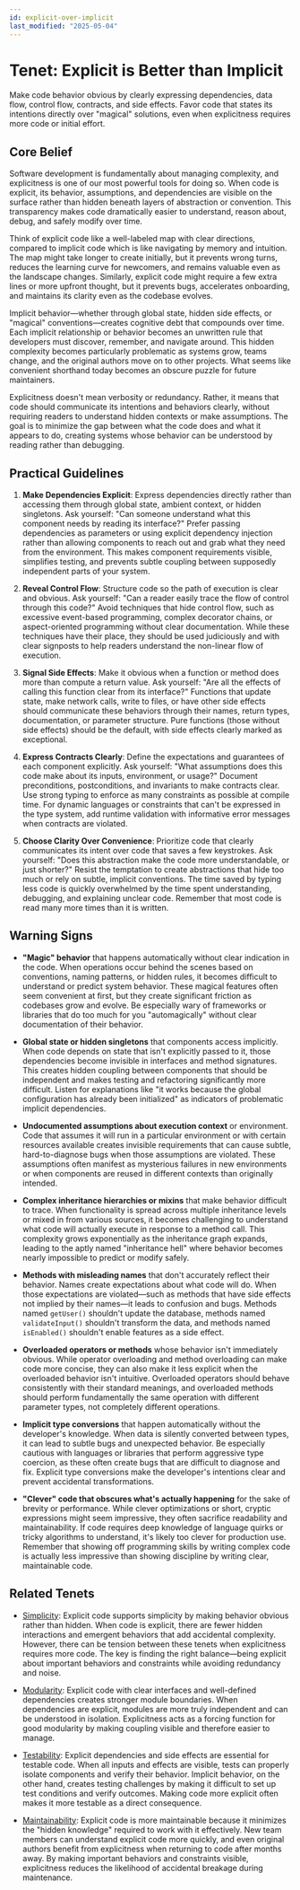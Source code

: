```yaml
---
id: explicit-over-implicit
last_modified: "2025-05-04"
---
```


# Tenet: Explicit is Better than Implicit

Make code behavior obvious by clearly expressing dependencies, data flow, control flow, contracts, and side effects. Favor code that states its intentions directly over "magical" solutions, even when explicitness requires more code or initial effort.

## Core Belief

Software development is fundamentally about managing complexity, and explicitness is one of our most powerful tools for doing so. When code is explicit, its behavior, assumptions, and dependencies are visible on the surface rather than hidden beneath layers of abstraction or convention. This transparency makes code dramatically easier to understand, reason about, debug, and safely modify over time.

Think of explicit code like a well-labeled map with clear directions, compared to implicit code which is like navigating by memory and intuition. The map might take longer to create initially, but it prevents wrong turns, reduces the learning curve for newcomers, and remains valuable even as the landscape changes. Similarly, explicit code might require a few extra lines or more upfront thought, but it prevents bugs, accelerates onboarding, and maintains its clarity even as the codebase evolves.

Implicit behavior—whether through global state, hidden side effects, or "magical" conventions—creates cognitive debt that compounds over time. Each implicit relationship or behavior becomes an unwritten rule that developers must discover, remember, and navigate around. This hidden complexity becomes particularly problematic as systems grow, teams change, and the original authors move on to other projects. What seems like convenient shorthand today becomes an obscure puzzle for future maintainers.

Explicitness doesn't mean verbosity or redundancy. Rather, it means that code should communicate its intentions and behaviors clearly, without requiring readers to understand hidden contexts or make assumptions. The goal is to minimize the gap between what the code does and what it appears to do, creating systems whose behavior can be understood by reading rather than debugging.

## Practical Guidelines

1. **Make Dependencies Explicit**: Express dependencies directly rather than accessing them through global state, ambient context, or hidden singletons. Ask yourself: "Can someone understand what this component needs by reading its interface?" Prefer passing dependencies as parameters or using explicit dependency injection rather than allowing components to reach out and grab what they need from the environment. This makes component requirements visible, simplifies testing, and prevents subtle coupling between supposedly independent parts of your system.

2. **Reveal Control Flow**: Structure code so the path of execution is clear and obvious. Ask yourself: "Can a reader easily trace the flow of control through this code?" Avoid techniques that hide control flow, such as excessive event-based programming, complex decorator chains, or aspect-oriented programming without clear documentation. While these techniques have their place, they should be used judiciously and with clear signposts to help readers understand the non-linear flow of execution.

3. **Signal Side Effects**: Make it obvious when a function or method does more than compute a return value. Ask yourself: "Are all the effects of calling this function clear from its interface?" Functions that update state, make network calls, write to files, or have other side effects should communicate these behaviors through their names, return types, documentation, or parameter structure. Pure functions (those without side effects) should be the default, with side effects clearly marked as exceptional.

4. **Express Contracts Clearly**: Define the expectations and guarantees of each component explicitly. Ask yourself: "What assumptions does this code make about its inputs, environment, or usage?" Document preconditions, postconditions, and invariants to make contracts clear. Use strong typing to enforce as many constraints as possible at compile time. For dynamic languages or constraints that can't be expressed in the type system, add runtime validation with informative error messages when contracts are violated.

5. **Choose Clarity Over Convenience**: Prioritize code that clearly communicates its intent over code that saves a few keystrokes. Ask yourself: "Does this abstraction make the code more understandable, or just shorter?" Resist the temptation to create abstractions that hide too much or rely on subtle, implicit conventions. The time saved by typing less code is quickly overwhelmed by the time spent understanding, debugging, and explaining unclear code. Remember that most code is read many more times than it is written.

## Warning Signs

- **"Magic" behavior** that happens automatically without clear indication in the code. When operations occur behind the scenes based on conventions, naming patterns, or hidden rules, it becomes difficult to understand or predict system behavior. These magical features often seem convenient at first, but they create significant friction as codebases grow and evolve. Be especially wary of frameworks or libraries that do too much for you "automagically" without clear documentation of their behavior.

- **Global state or hidden singletons** that components access implicitly. When code depends on state that isn't explicitly passed to it, those dependencies become invisible in interfaces and method signatures. This creates hidden coupling between components that should be independent and makes testing and refactoring significantly more difficult. Listen for explanations like "it works because the global configuration has already been initialized" as indicators of problematic implicit dependencies.

- **Undocumented assumptions about execution context** or environment. Code that assumes it will run in a particular environment or with certain resources available creates invisible requirements that can cause subtle, hard-to-diagnose bugs when those assumptions are violated. These assumptions often manifest as mysterious failures in new environments or when components are reused in different contexts than originally intended.

- **Complex inheritance hierarchies or mixins** that make behavior difficult to trace. When functionality is spread across multiple inheritance levels or mixed in from various sources, it becomes challenging to understand what code will actually execute in response to a method call. This complexity grows exponentially as the inheritance graph expands, leading to the aptly named "inheritance hell" where behavior becomes nearly impossible to predict or modify safely.

- **Methods with misleading names** that don't accurately reflect their behavior. Names create expectations about what code will do. When those expectations are violated—such as methods that have side effects not implied by their names—it leads to confusion and bugs. Methods named `getUser()` shouldn't update the database, methods named `validateInput()` shouldn't transform the data, and methods named `isEnabled()` shouldn't enable features as a side effect.

- **Overloaded operators or methods** whose behavior isn't immediately obvious. While operator overloading and method overloading can make code more concise, they can also make it less explicit when the overloaded behavior isn't intuitive. Overloaded operators should behave consistently with their standard meanings, and overloaded methods should perform fundamentally the same operation with different parameter types, not completely different operations.

- **Implicit type conversions** that happen automatically without the developer's knowledge. When data is silently converted between types, it can lead to subtle bugs and unexpected behavior. Be especially cautious with languages or libraries that perform aggressive type coercion, as these often create bugs that are difficult to diagnose and fix. Explicit type conversions make the developer's intentions clear and prevent accidental transformations.

- **"Clever" code that obscures what's actually happening** for the sake of brevity or performance. While clever optimizations or short, cryptic expressions might seem impressive, they often sacrifice readability and maintainability. If code requires deep knowledge of language quirks or tricky algorithms to understand, it's likely too clever for production use. Remember that showing off programming skills by writing complex code is actually less impressive than showing discipline by writing clear, maintainable code.

## Related Tenets

- [Simplicity](/tenets/simplicity.md): Explicit code supports simplicity by making behavior obvious rather than hidden. When code is explicit, there are fewer hidden interactions and emergent behaviors that add accidental complexity. However, there can be tension between these tenets when explicitness requires more code. The key is finding the right balance—being explicit about important behaviors and constraints while avoiding redundancy and noise.

- [Modularity](/tenets/modularity.md): Explicit code with clear interfaces and well-defined dependencies creates stronger module boundaries. When dependencies are explicit, modules are more truly independent and can be understood in isolation. Explicitness acts as a forcing function for good modularity by making coupling visible and therefore easier to manage.

- [Testability](/tenets/testability.md): Explicit dependencies and side effects are essential for testable code. When all inputs and effects are visible, tests can properly isolate components and verify their behavior. Implicit behavior, on the other hand, creates testing challenges by making it difficult to set up test conditions and verify outcomes. Making code more explicit often makes it more testable as a direct consequence.

- [Maintainability](/tenets/maintainability.md): Explicit code is more maintainable because it minimizes the "hidden knowledge" required to work with it effectively. New team members can understand explicit code more quickly, and even original authors benefit from explicitness when returning to code after months away. By making important behaviors and constraints visible, explicitness reduces the likelihood of accidental breakage during maintenance.